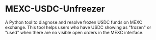 # MEXC-USDC-Unfreezer
A Python tool to diagnose and resolve frozen USDC funds on MEXC exchange. This tool helps users who have USDC showing as "frozen" or "used" when there are no visible open orders in the MEXC interface.

